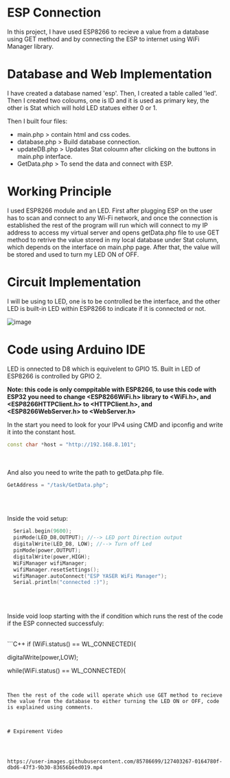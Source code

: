 # ESP Connection

In this project, I have used ESP8266 to recieve a value from a database using GET method and by connecting the ESP to internet using WiFi Manager library.


# Database and Web Implementation

I have created a database named 'esp'. Then, I created a table called 'led'. Then I created two coloums, one is ID and it is used as primary key, the other is Stat which will hold LED statues either 0 or 1.

Then I built four files:
- main.php > contain html and css codes.
- database.php > Build database connection.
- updateDB.php > Updates Stat coloumn after clicking on the buttons in main.php interface.
- GetData.php > To send the data and connect with ESP.


# Working Principle

I used ESP8266 module and an LED. First after plugging ESP on the user has to scan and connect to any Wi-Fi network, and once the connection is established the rest of the program will run which will connect to my IP address to access my virtual server and opens getData.php file to use GET method to retrive the value stored in my local database under Stat column, which depends on the interface on main.php page. After that, the value will be stored and used to turn my LED ON of OFF.


# Circuit Implementation

I will be using to LED, one is to be controlled be the interface, and the other LED is built-in LED within ESP8266 to indicate if it is connected or not.

![image](https://user-images.githubusercontent.com/85786699/127397021-b9606876-f4a7-4876-aa7b-548cfa333162.png)



# Code using Arduino IDE

LED is onnected to D8 which is equivelent to GPIO 15.
Built in LED of ESP8266 is controlled by GPIO 2.

**Note: this code is only comppitable with ESP8266, to use this code with ESP32 you need to change <ESP8266WiFi.h> library to <WiFi.h>, and <ESP8266HTTPClient.h> to <HTTPClient.h>, and <ESP8266WebServer.h> to <WebServer.h>**

In the start you need to look for your IPv4 using CMD and ipconfig and write it into the constant host.
<br>
```C++
const char *host = "http://192.168.8.101";
```
<br><br>
And also you need to write the path to getData.php file.<br>
```C++
GetAddress = "/task/GetData.php";
```
<br><br>

Inside the void setup:
<br>
```C++
  Serial.begin(9600);
  pinMode(LED_D8,OUTPUT); //--> LED port Direction output
  digitalWrite(LED_D8, LOW); //--> Turn off Led  
  pinMode(power,OUTPUT);  
  digitalWrite(power,HIGH);
  WiFiManager wifiManager;
  wifiManager.resetSettings();
  wifiManager.autoConnect("ESP YASER WiFi Manager");
  Serial.println("connected :)");
```
<br><br>
    
Inside void loop starting with the if condition which runs the rest of the code if the ESP connected successfuly:

<br>
```C++
if (WiFi.status() == WL_CONNECTED){
    
  digitalWrite(power,LOW);
          
  while(WiFi.status() == WL_CONNECTED){
  ```


Then the rest of the code will operate which use GET method to recieve the value from the database to either turning the LED ON or OFF, code is explained using comments.



# Expirement Video




https://user-images.githubusercontent.com/85786699/127403267-0164780f-dbd6-47f3-9b30-83656b6ed019.mp4


